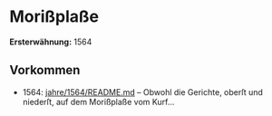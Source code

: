 # Morißplaße

**Ersterwähnung:** 1564

## Vorkommen
- 1564: [jahre/1564/README.md](../jahre/1564/README.md) – Obwohl die Gerichte, oberſt und niederſt, auf dem
Morißplaße vom Kurf...

